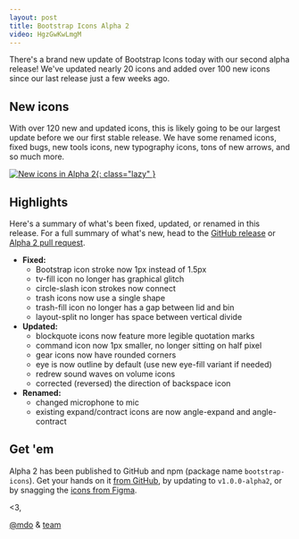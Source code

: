 ```yaml
---
layout: post
title: Bootstrap Icons Alpha 2
video: HgzGwKwLmgM
---
```


There's a brand new update of Bootstrap Icons today with our second alpha release! We've updated nearly 20 icons and added over 100 new icons since our last release just a few weeks ago.

## New icons

With over 120 new and updated icons, this is likely going to be our largest update before we our first stable release. We have some renamed icons, fixed bugs, new tools icons, new typography icons, tons of new arrows, and so much more.

[![New icons in Alpha 2](/assets/img/2019/12/bootstrap-icons-alpha2-new.png){: class="lazy" }](https://icons.getbootstrap.com/)

## Highlights

Here's a summary of what's been fixed, updated, or renamed in this release. For a full summary of what's new, head to the [GitHub release](https://github.com/twbs/icons/releases/tag/v1.0.0-alpha2) or [Alpha 2 pull request](https://github.com/twbs/icons/pull/78).

- **Fixed:**
  - Bootstrap icon stroke now 1px instead of 1.5px
  - tv-fill icon no longer has graphical glitch
  - circle-slash icon strokes now connect
  - trash icons now use a single shape
  - trash-fill icon no longer has a gap between lid and bin
  - layout-split no longer has space between vertical divide
- **Updated:**
  - blockquote icons now feature more legible quotation marks
  - command icon now 1px smaller, no longer sitting on half pixel
  - gear icons now have rounded corners
  - eye is now outline by default (use new eye-fill variant if needed)
  - redrew sound waves on volume icons
  - corrected (reversed) the direction of backspace icon
- **Renamed:**
  - changed microphone to mic
  - existing expand/contract icons are now angle-expand and angle-contract

## Get 'em

Alpha 2 has been published to GitHub and npm (package name `bootstrap-icons`). Get your hands on it [from GitHub](https://github.com/twbs/icons/releases), by updating to `v1.0.0-alpha2`, or by snagging the [icons from Figma](https://www.figma.com/file/0xfDVFogWu6g15bVOvBzxS/Bootstrap-Icons-v1.0.0-alpha2).

<3,<br>

[@mdo](https://github.com/mdo) & [team](https://github.com/twbs)
